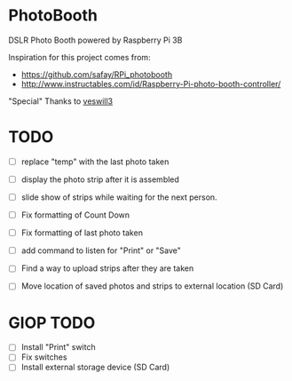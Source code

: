 # PhotoBooth
DSLR Photo Booth powered by Raspberry Pi 3B

Inspiration for this project comes from:
- https://github.com/safay/RPi_photobooth
- http://www.instructables.com/id/Raspberry-Pi-photo-booth-controller/

"Special" Thanks to [veswill3](https://github.com/veswill3)


# TODO
- [ ] replace "temp" with the last photo taken
- [ ] display the photo strip after it is assembled
- [ ] slide show of strips while waiting for the next person.
- [ ] Fix formatting of Count Down
- [ ] Fix formatting of last photo taken
- [ ] add command to listen for "Print" or "Save"
- [ ] Find a way to upload strips after they are taken
- [ ] Move location of saved photos and strips to external location (SD Card)


# GIOP TODO
- [ ] Install "Print" switch
- [ ] Fix switches
- [ ] Install external storage device (SD Card)
